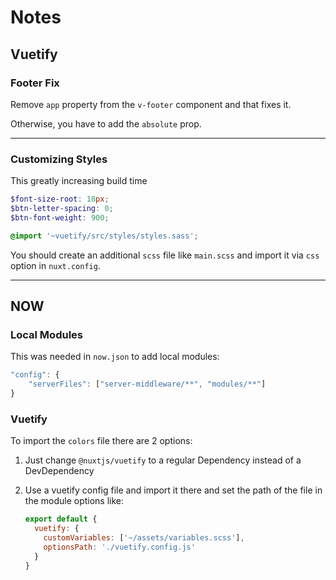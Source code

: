 # Notes

## Vuetify

### Footer Fix

Remove `app` property from the `v-footer` component and that fixes it.

Otherwise, you have to add the `absolute` prop.

---

### Customizing Styles

This greatly increasing build time

```scss
$font-size-root: 18px;
$btn-letter-spacing: 0;
$btn-font-weight: 900;

@import '~vuetify/src/styles/styles.sass';
```

You should create an additional `scss` file like `main.scss` and import it via
`css` option in `nuxt.config`.

---

## NOW

### Local Modules

This was needed in `now.json` to add local modules:

```js
"config": {
    "serverFiles": ["server-middleware/**", "modules/**"]
}
```

### Vuetify

To import the `colors` file there are 2 options:

1. Just change `@nuxtjs/vuetify` to a regular Dependency instead of a DevDependency

2. Use a vuetify config file and import it there and set the path of the file in
   the module options like:

   ```js
   export default {
     vuetify: {
       customVariables: ['~/assets/variables.scss'],
       optionsPath: './vuetify.config.js'
     }
   }
   ```
